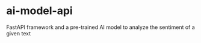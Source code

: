 # ai-model-api
FastAPI framework and a pre-trained AI model to analyze the sentiment of a given text

